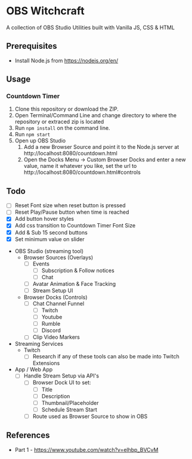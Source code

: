 # OBS Witchcraft

A collection of OBS Studio Utilities built with Vanilla JS, CSS & HTML

## Prerequisites

- Install Node.js from https://nodejs.org/en/

## Usage

### Countdown Timer
1. Clone this repository or download the ZIP.
2. Open Terminal/Command Line and change directory to where the repository or extraced zip is located
3. Run `npm install` on the command line.
4. Run `npm start`
5. Open up OBS Studio
   1. Add a new Browser Source and point it to the Node.js server at http://localhost:8080/countdown.html
   2. Open the Docks Menu -> Custom Browser Docks and enter a new value, name it whatever you like, set the url to http://localhost:8080/countdown.html#controls

## Todo
- [ ] Reset Font size when reset button is pressed
- [ ] Reset Play/Pause button when time is reached
- [x] Add button hover styles
- [x] Add css transition to Countdown Timer Font Size
- [x] Add & Sub 15 second buttons
- [x] Set minimum value on slider
- OBS Studio (streaming tool)
  - Browser Sources (Overlays)
    - [ ] Events
      - [ ] Subscription & Follow notices
      - [ ] Chat
    - [ ] Avatar Animation & Face Tracking
    - [ ] Stream Setup UI
  - Browser Docks (Controls)
    - [ ] Chat Channel Funnel
      - [ ] Twitch
      - [ ] Youtube
      - [ ] Rumble
      - [ ] Discord
    - [ ] Clip Video Markers
- Streaming Services
  - Twitch
    - [ ] Research if any of these tools can also be made into Twitch Extensions
- App / Web App
  - [ ] Handle Stream Setup via API's
    - [ ] Browser Dock UI to set:
      - [ ] Title
      - [ ] Description
      - [ ] Thumbnail/Placeholder
      - [ ] Schedule Stream Start
    - [ ] Route used as Browser Source to show in OBS

## References
 - Part 1 - https://www.youtube.com/watch?v=elhbp_BVCvM
